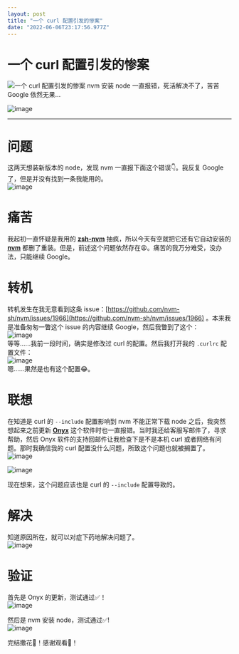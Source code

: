 ```yaml
---
layout: post
title: "一个 curl 配置引发的惨案"
date: "2022-06-06T23:17:56.977Z"
---
```

一个 curl 配置引发的惨案
===============

![一个 curl 配置引发的惨案](https://img2022.cnblogs.com/blog/1043209/202206/1043209-20220606192244773-1436976496.png) nvm 安装 node 一直报错，死活解决不了，苦苦 Google 依然无果...

![image](https://img2022.cnblogs.com/blog/1043209/202206/1043209-20220606192258534-825117329.jpg)

* * *

问题
==

这两天想装新版本的 node，发现 nvm 一直报下面这个错误👇。我反复 Google 了，但是并没有找到一条我能用的。  
![image](https://img2022.cnblogs.com/blog/1043209/202206/1043209-20220606184554028-2064971513.png)

痛苦
==

我起初一直怀疑是我用的 **[zsh-nvm](https://github.com/lukechilds/zsh-nvm)** 抽疯，所以今天有空就把它还有它自动安装的 **[nvm](https://github.com/nvm-sh/nvm)** 都删了重装。但是，前述这个问题依然存在😫。痛苦的我万分难受，没办法，只能继续 Google。

转机
==

转机发生在我无意看到这条 issue：[https://github.com/nvm-sh/nvm/issues/1966](https://github.com/nvm-sh/nvm/issues/1966) 。本来我是准备匆匆一瞥这个 issue 的内容继续 Google，然后我瞥到了这个：  
![image](https://img2022.cnblogs.com/blog/1043209/202206/1043209-20220606190250454-835146232.png)  
等等......我前一段时间，确实是修改过 curl 的配置。然后我打开我的 `.curlrc` 配置文件：  
![image](https://img2022.cnblogs.com/blog/1043209/202206/1043209-20220606183631460-694274766.png)  
嗯......果然是也有这个配置😂。

联想
==

在知道是 curl 的 `--include` 配置影响到 nvm 不能正常下载 node 之后，我突然想起来之前更新 **[Onyx](https://www.titanium-software.fr/en/onyx.html)** 这个软件时也一直报错。当时我还给客服写邮件了，寻求帮助，然后 Onyx 软件的支持回邮件让我检查下是不是本机 curl 或者网络有问题。那时我确信我的 curl 配置没什么问题，所致这个问题也就被搁置了。  
![image](https://img2022.cnblogs.com/blog/1043209/202206/1043209-20220606191639598-285034482.png)

![image](https://img2022.cnblogs.com/blog/1043209/202206/1043209-20220606191318111-1046754989.png)

现在想来，这个问题应该也是 curl 的 `--include` 配置导致的。

解决
==

知道原因所在，就可以对症下药地解决问题了。  
![image](https://img2022.cnblogs.com/blog/1043209/202206/1043209-20220606191601556-2095247316.png)

验证
==

首先是 Onyx 的更新，测试通过✅！  
![image](https://img2022.cnblogs.com/blog/1043209/202206/1043209-20220606191925828-2023171376.png)

然后是 nvm 安装 node，测试通过✅!  
![image](https://img2022.cnblogs.com/blog/1043209/202206/1043209-20220606192704115-951702840.png)

完结撒花🎉！感谢观看👏！